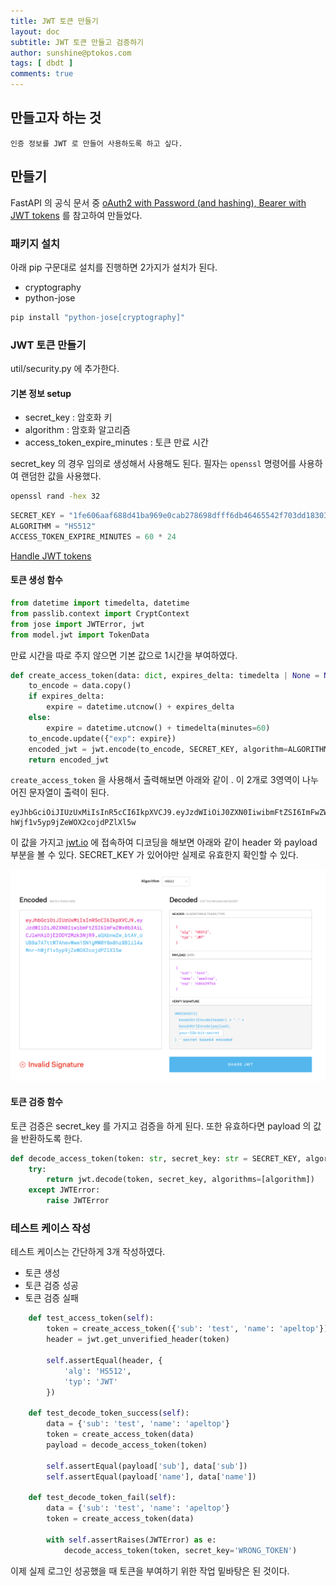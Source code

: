 ```yaml
---
title: JWT 토큰 만들기
layout: doc
subtitle: JWT 토큰 만들고 검증하기
author: sunshine@ptokos.com
tags: [ dbdt ]
comments: true
---
```


## 만들고자 하는 것
`인증 정보를 JWT 로 만들어 사용하도록 하고 싶다.`

## 만들기

FastAPI 의 공식 문서 중 [oAuth2 with Password (and hashing), Bearer with JWT tokens](https://fastapi.tiangolo.com/tutorial/security/oauth2-jwt/) 를 참고하여 만들었다.
### 패키지 설치
아래 pip 구문대로 설치를 진행하면 2가지가 설치가 된다.

- cryptography
- python-jose

```python
pip install "python-jose[cryptography]"  
```

### JWT 토큰 만들기
util/security.py 에 추가한다.

#### 기본 정보 setup
- secret_key : 암호화 키
- algorithm : 암호화 알고리즘
- access_token_expire_minutes : 토큰 만료 시간

secret_key 의 경우 임의로 생성해서 사용해도 된다. 필자는 `openssl` 명령어를 사용하여 랜덤한 값을 사용했다.
```bash
openssl rand -hex 32
```

```python
SECRET_KEY = "1fe606aaf688d41ba969e0cab278698dfff6db46465542f703dd183035dfdc5d"
ALGORITHM = "HS512"
ACCESS_TOKEN_EXPIRE_MINUTES = 60 * 24
```

[Handle JWT tokens](https://fastapi.tiangolo.com/tutorial/security/oauth2-jwt/#handle-jwt-tokens)


#### 토큰 생성 함수
```python
from datetime import timedelta, datetime
from passlib.context import CryptContext
from jose import JWTError, jwt
from model.jwt import TokenData
```

만료 시간을 따로 주지 않으면 기본 값으로 1시간을 부여하였다.

```python
def create_access_token(data: dict, expires_delta: timedelta | None = None):
    to_encode = data.copy()
    if expires_delta:
        expire = datetime.utcnow() + expires_delta
    else:
        expire = datetime.utcnow() + timedelta(minutes=60)
    to_encode.update({"exp": expire})
    encoded_jwt = jwt.encode(to_encode, SECRET_KEY, algorithm=ALGORITHM)
    return encoded_jwt
```

`create_access_token` 을 사용해서 출력해보면 아래와 같이 . 이 2개로 3영역이 나누어진 문자열이 출력이 된다.
```
eyJhbGciOiJIUzUxMiIsInR5cCI6IkpXVCJ9.eyJzdWIiOiJ0ZXN0IiwibmFtZSI6ImFwZWx0b3AiLCJleHAiOjE2ODY2Mzk3NjR9.aQAbnwZw_btAV_oUB8a7A7ttW7AhmvWwm1SN1gMW0Y8m8hz8Blil4aMnr-hWjf1v5yp9jZeWOX2cojdPZlXl5w 
```

이 값을 가지고 [jwt.io](https://jwt.io) 에 접속하여 디코딩을 해보면 아래와 같이 header 와 payload 부분을 볼 수 있다.
SECRET_KEY 가 있어야만 실제로 유효한지 확인할 수 있다.

![31-1.png](/assets/img/dbdt/31-1.png)

#### 토큰 검증 함수
토큰 검증은 secret_key 를 가지고 검증을 하게 된다. 
또한 유효하다면 payload 의 값을 반환하도록 한다.

```python
def decode_access_token(token: str, secret_key: str = SECRET_KEY, algorithm: str = ALGORITHM):
    try:
        return jwt.decode(token, secret_key, algorithms=[algorithm])
    except JWTError:
        raise JWTError
```

### 테스트 케이스 작성
테스트 케이스는 간단하게 3개 작성하였다.

- 토큰 생성
- 토큰 검증 성공
- 토큰 검증 실패

```python
    def test_access_token(self):
        token = create_access_token({'sub': 'test', 'name': 'apeltop'})
        header = jwt.get_unverified_header(token)

        self.assertEqual(header, {
            'alg': 'HS512',
            'typ': 'JWT'
        })

    def test_decode_token_success(self):
        data = {'sub': 'test', 'name': 'apeltop'}
        token = create_access_token(data)
        payload = decode_access_token(token)

        self.assertEqual(payload['sub'], data['sub'])
        self.assertEqual(payload['name'], data['name'])

    def test_decode_token_fail(self):
        data = {'sub': 'test', 'name': 'apeltop'}
        token = create_access_token(data)

        with self.assertRaises(JWTError) as e:
            decode_access_token(token, secret_key='WRONG_TOKEN')
```

이제 실제 로그인 성공했을 때 토큰을 부여하기 위한 작업 밑바탕은 된 것이다.

